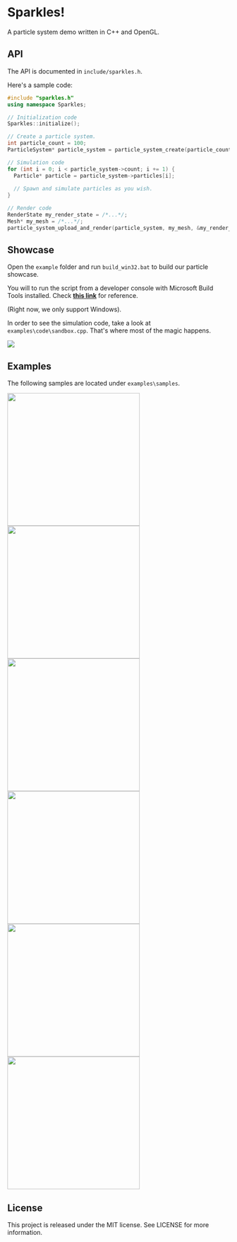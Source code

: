 # Sparkles!
A particle system demo written in C++ and OpenGL.

## API

The API is documented in ```include/sparkles.h```.

Here's a sample code:
``` C++
#include "sparkles.h"
using namespace Sparkles;

// Initialization code
Sparkles::initialize();

// Create a particle system.
int particle_count = 100;
ParticleSystem* particle_system = particle_system_create(particle_count);

// Simulation code
for (int i = 0; i < particle_system->count; i += 1) {
  Particle* particle = particle_system->particles[i];
  
  // Spawn and simulate particles as you wish.
}

// Render code
RenderState my_render_state = /*...*/;
Mesh* my_mesh = /*...*/;
particle_system_upload_and_render(particle_system, my_mesh, &my_render_state);
```

## Showcase

Open the ```example``` folder and run ```build_win32.bat``` to build our particle showcase.

You will to run the script from a developer console with Microsoft Build Tools installed. 
Check __[this link](https://learn.microsoft.com/en-us/cpp/build/building-on-the-command-line)__ for reference.

(Right now, we only support Windows).

In order to see the simulation code, take a look at ```examples\code\sandbox.cpp```. That's where most of the magic happens. 

<img src="/example/images/editor.gif"/>

## Examples

The following samples are located under ```examples\samples```.

<div style="display: grid;">
<img src="/example/images/firework1.gif" height="300"/>
<img src="/example/images/firework2.gif" height="300"/>
<img src="/example/images/fire.gif" height="300"/>
<img src="/example/images/cold_fire.gif" height="300"/>
<img src="/example/images/pulse1.gif" height="300"/>
<img src="/example/images/pulse2.gif" height="300"/>
</div>

## License

This project is released under the MIT license. See LICENSE for more information.
